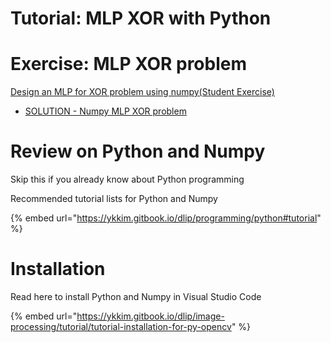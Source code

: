 # Tutorial: MLP XOR with Python


# Exercise: MLP XOR problem

[Design an MLP for XOR problem using numpy(Student Exercise)](https://github.com/ykkimhgu/DLIP-src/blob/main/Tutorial_XOR_MLP_numpy_2021_Student.ipynb)

- [SOLUTION - Numpy MLP XOR problem](https://github.com/ykkimhgu/DLIP-src/blob/main/Tutorial_XOR_MLP_numpy_2021.ipynb)



# Review on Python and Numpy
Skip this if you already know about Python programming

Recommended tutorial lists for Python and Numpy

{% embed url="https://ykkim.gitbook.io/dlip/programming/python#tutorial" %}



# Installation
Read here to install Python and Numpy in Visual Studio Code

{% embed url="https://ykkim.gitbook.io/dlip/image-processing/tutorial/tutorial-installation-for-py-opencv" %}




